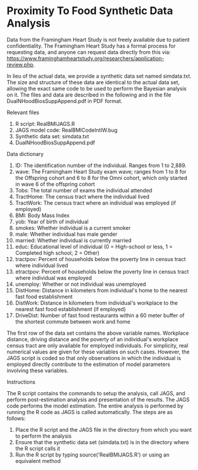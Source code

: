 # Proximity To Food Synthetic Data Analysis

Data from the Framingham Heart Study is not freely available due to patient confidentiality. The Framingham Heart Study has a formal process for requesting data, and anyone can request data directly from this via: https://www.framinghamheartstudy.org/researchers/application-review.php.  

In lieu of the actual data, we provide a synthetic data set named simdata.txt. The size and structure of these data are identical to the actual data set, allowing the exact same code to be used to perform the Bayesian analysis on it. The files and data are described in the following and in the file DualNHoodBiosSuppAppend.pdf in PDF format.

Relevant files

 1) R script: RealBMIJAGS.R
 2) JAGS model code: RealBMICodeIntIW.bug
 3) Synthetic data set: simdata.txt
 4) DualNHoodBiosSuppAppend.pdf

Data dictionary

 1) ID: The identification number of the individual. Ranges from 1 to 2,889.
 2) wave: The Framingham Heart Study exam wave; ranges from 1 to 8 for the Offspring cohort and 6 to 8 for the Omni cohort, which only started in wave 6 of the offspring cohort
 3) Tobs: The total number of exams the individual attended
 4) TractHome: The census tract where the individual lived
 5) TractWork: The census tract where an individual was employed (if employed)
 6) BMI: Body Mass Index
 7) yob: Year of birth of individual
 8) smokes: Whether individual is a current smoker
 9) male: Whether individual has male gender
 10) married: Whether individual is currently married
 11) educ: Educational level of individual (0 = High-school or less, 1 = Completed high school; 2 = Other)
 12) tractpov: Percent of households below the poverty line in census tract where individual lived
 13) etractpov: Percent of households below the poverty line in census tract where individual was employed
 14) unemploy: Whether or not individual was unemployed
 15) DistHome: Distance in kilometers from individual's home to the nearest fast food establishment
 16) DistWork: Distance in kilometers from individual's workplace to the nearest fast food establishment (if employed)
 17) DriveDist: Number of fast food restaurants within a 60 meter buffer of the shortest commute between work and home

The first row of the data set contains the above variable names. Workplace distance, driving distance and the poverty of an individual's workplace census tract are only available for employed individuals. For simplicity, real numerical values are given for these variables on such cases. However, the JAGS script is coded so that only observations in which the individual is employed directly contribute to the estimation of model parameters involving these variables.

Instructions

The R script contains the commands to setup the analysis, call JAGS, and perform post-estimation analysis and presentation of the results. The JAGS code performs the model estimation. The entire analysis is performed by running the R code as JAGS is called automatically. The steps are as follows:
 1) Place the R script and the JAGS file in the directory from which you want to perform the analysis
 2) Ensure that the synthetic data set (simdata.txt) is in the directory where the R script calls it
 3) Run the R script by typing source('RealBMIJAGS.R') or using an equivalent method
